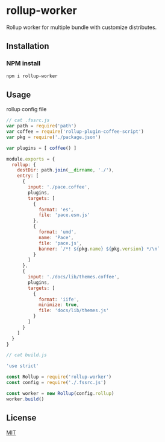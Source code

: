 # rollup-worker

Rollup worker for multiple bundle with customize distributes.

## Installation

### NPM install

```sh
npm i rollup-worker
```

## Usage

rollup config file

```js
// cat .fssrc.js
var path = require('path')
var coffee = require('rollup-plugin-coffee-script')
var pkg = require('./package.json')

var plugins = [ coffee() ]

module.exports = {
  rollup: {
    destDir: path.join(__dirname, './'),
    entry: [
      {
        input: './pace.coffee',
        plugins,
        targets: [
          {
            format: 'es',
            file: 'pace.esm.js'
          },
          {
            format: 'umd',
            name: 'Pace',
            file: 'pace.js',
            banner: `/*! ${pkg.name} ${pkg.version} */\n`
          }
        ]
      },
      {
        input: './docs/lib/themes.coffee',
        plugins,
        targets: [
          {
            format: 'iife',
            minimize: true,
            file: 'docs/lib/themes.js'
          }
        ]
      }
    ]
  }
}
```

```js
// cat build.js

'use strict'

const Rollup = require('rollup-worker')
const config = require('./.fssrc.js')

const worker = new Rollup(config.rollup)
worker.build()
```

## License

[MIT](http://opensource.org/licenses/MIT)

[1]: https://lodash.com/docs/#mergeWith
